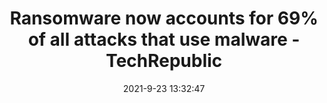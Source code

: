---
"title": "Ransomware now accounts for 69% of all attacks that use malware - TechRepublic"
"date": "2021-9-23 13:32:47"
"feed_name": "GOOGLENEWSINDUSTRIAL"
"feed_website": "https://news.google.com/search?q=industrial%2Bincident&hl=en-US&gl=US&ceid=US:en"
"feed_rss": "https://news.google.com/rss/search?q=industrial%2Bincident&hl=en-US&gl=US&ceid=US:en"
"link": "https://www.techrepublic.com/article/ransomware-now-accounts-for-69-of-all-attacks-that-use-malware/"
"file": "_posts/2021-1-1-166bfb0faec1c8ab975cf20b4afb8d573b455a25.md"
"accident": "0"
"drilling": "0"
"dead": "0"
"injured": "0"
"where": "unknown site"
---